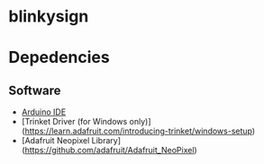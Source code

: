 # blinkysign


# Depedencies

## Software
* [Arduino IDE](http://arduino.cc/en/main/software)
* [Trinket Driver (for Windows only)] (https://learn.adafruit.com/introducing-trinket/windows-setup)
* [Adafruit Neopixel Library] (https://github.com/adafruit/Adafruit_NeoPixel)
